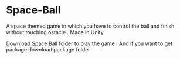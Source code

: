 # Space-Ball
A space themed game in which you have to control the ball and finish without touching ostacle . Made in Unity

Download Space Ball folder to play the game .
And if you want to get package download package folder
